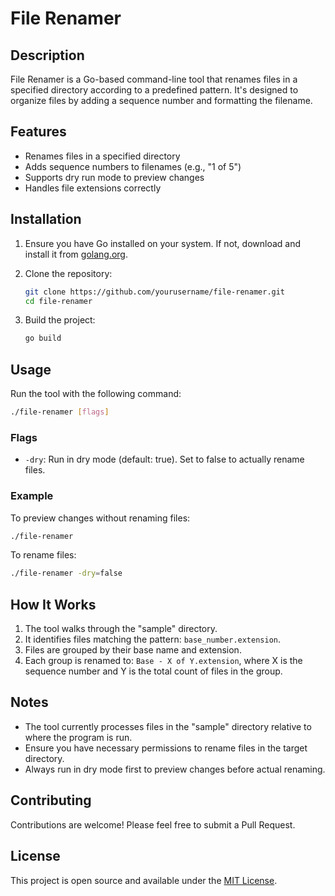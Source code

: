 # File Renamer

## Description

File Renamer is a Go-based command-line tool that renames files in a specified directory according to a predefined pattern. It's designed to organize files by adding a sequence number and formatting the filename.

## Features

- Renames files in a specified directory
- Adds sequence numbers to filenames (e.g., "1 of 5")
- Supports dry run mode to preview changes
- Handles file extensions correctly

## Installation

1. Ensure you have Go installed on your system. If not, download and install it from [golang.org](https://golang.org/).

2. Clone the repository:
   ```bash
   git clone https://github.com/yourusername/file-renamer.git
   cd file-renamer
   ```

3. Build the project:
   ```bash
   go build
   ```

## Usage

Run the tool with the following command:

```bash
./file-renamer [flags]
```

### Flags

- `-dry`: Run in dry mode (default: true). Set to false to actually rename files.

### Example

To preview changes without renaming files:
```bash
./file-renamer
```

To rename files:
```bash
./file-renamer -dry=false
```

## How It Works

1. The tool walks through the "sample" directory.
2. It identifies files matching the pattern: `base_number.extension`.
3. Files are grouped by their base name and extension.
4. Each group is renamed to: `Base - X of Y.extension`, where X is the sequence number and Y is the total count of files in the group.

## Notes

- The tool currently processes files in the "sample" directory relative to where the program is run.
- Ensure you have necessary permissions to rename files in the target directory.
- Always run in dry mode first to preview changes before actual renaming.

## Contributing

Contributions are welcome! Please feel free to submit a Pull Request.

## License

This project is open source and available under the [MIT License](LICENSE).

